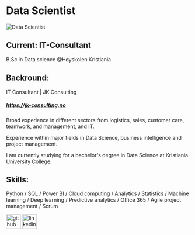 # Data Scientist
![Data Scientist](https://miro.medium.com/max/870/1*14v1pUZwr516557dpS-oYw.jpeg)

## Current: IT-Consultant
B.Sc in Data science
@Høyskolen Kristiania

## Backround:
IT Consultant | JK Consulting
##### https://jk-consulting.no

Broad experience in different sectors from logistics, sales, customer care, teamwork, and management, and IT. 

Experience within major fields in Data Science, business intelligence and project management. 

I am currently studying for a bachelor's degree in Data Science at Kristiania University College. 

## Skills:
Python / SQL / Power BI / Cloud computing / Analytics / Statistics / Machine learning / Deep learning / Predictive analytics / Office 365 / Agile project management / Scrum


[<img src='https://cdn.jsdelivr.net/npm/simple-icons@3.0.1/icons/github.svg' alt='github' height='40'>](https://github.com/Kozter)  [<img src='https://cdn.jsdelivr.net/npm/simple-icons@3.0.1/icons/linkedin.svg' alt='linkedin' height='40'>](https://www.linkedin.com/in/jørgen-andre-koster-0b3760190/)  

